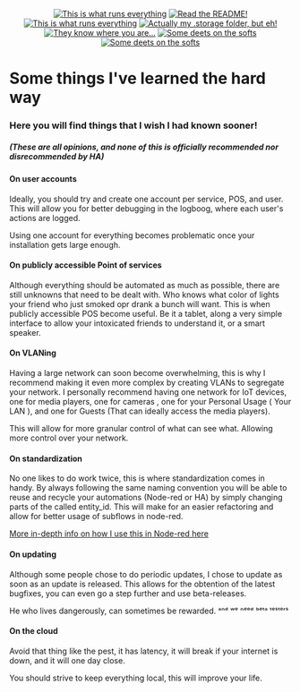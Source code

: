 <p align="center">
<a href="/documentation/hardware.md"><img src="https://img.shields.io/badge/Hardware%20Specifications-purple" alt="This is what runs everything"></a> <a href="/node-red/"><img src="https://img.shields.io/badge/Nodered%20Flows-red" alt="Read the README!"></a> 
<a href="/documentation/zigbee.md"><img src="https://img.shields.io/badge/Zigbee%20Devices-green" alt="This is what runs everything"></a>  <a href="/.storage/"><img src="https://img.shields.io/badge/Lovelace%20Interfaces-orange" alt="Actually my .storage folder, but eh!"></a>
<a href="/documentation/indoor_localization.md"><img src="https://img.shields.io/badge/Indoor%20Localization-blue" alt="They know where you are..."></a> 
<a href="/documentation/software.md"><img src="https://img.shields.io/badge/Software%20Usage-cyan" alt="Some deets on the softs"></a> <a href="/documentation/wifi.md"><img src="https://img.shields.io/badge/Networking-violet" alt="Some deets on the softs"></a> <br></p></p>





# Some things I've learned the hard way

### Here you will find things that I wish I had known sooner!
##### (These are all opinions, and none of this is officially recommended nor disrecommended by HA)
#### On user accounts
Ideally, you should try and create one account per service, POS, and user.
This will allow you for better debugging in the logboog, where each user's actions are logged.

Using one account for everything becomes problematic once your installation gets large enough.

#### On publicly accessible Point of services
Although everything should be automated as much as possible, there are still unknowns that need to be dealt with.
Who knows what color of lights your friend who just smoked opr drank a bunch will want. 
This is when publicly accessible POS become useful.
Be it a tablet, along a very simple interface to allow your intoxicated friends to understand it, or a smart speaker.

#### On VLANing
Having a large network can soon become overwhelming, this is why I recommend making it even more complex by creating VLANs to segregate your network. 
I personally recommend having one network for IoT devices, one for media players, one for cameras , one for your Personal Usage ( Your LAN ), and one for Guests (That can ideally access the media players).

This will allow for more granular control of what can see what. Allowing more control over your network.

#### On standardization
No one likes to do work twice, this is where standardization comes in handy.
By always following the same naming convention you will be able to reuse and recycle your automations (Node-red or HA) by simply changing parts of the called entity_id. 
This will make for an easier refactoring and allow for better usage of subflows in node-red.

[More in-depth info on how I use this in Node-red here](/node-red)

#### On updating
Although some people chose to do periodic updates, I chose to update as soon as an update is released.
This allows for the obtention of the latest bugfixes, you can even go a step further and use beta-releases.

He who lives dangerously, can sometimes be rewarded. ᵃⁿᵈ ʷᵉ ⁿᵉᵉᵈ ᵇᵉᵗᵃ ᵗᵉˢᵗᵉʳˢ


#### On the cloud
Avoid that thing like the pest, it has latency, it will break if your internet is down, and it will one day close. 

You should strive to keep everything local, this will improve your life.
 
